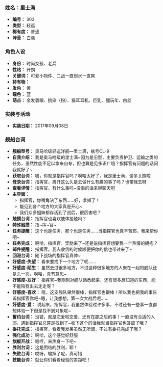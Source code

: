 ### 姓名：里士满
* **编号：** 303
* **类型：** 轻巡
* **稀有度：** 普通
* **阵营：** 白鹰


### 角色人设
* **身份：** 时尚女孩、老兵
* **性格：** 开朗
* **关键词：** 可爱小物件、二战一直划水一直爽
* **持有物：** 
* **发色：** 黄
* **瞳色：** 蓝
* **萌点：** 金发碧眼、挑染（粉）、猫耳耳机、巨乳、腿玩年、白丝


### 实装与活动
* **实装日期：** 2017年09月08日


### 舰船台词
* **舰船型号：** 奥马哈级轻巡洋舰—里士满，舷号CL-9
* **自我介绍：** 我是奥马哈级的里士满~因为是旧型，主要负责护卫、运输之类的任务，虽然性能不足以拿来自夸，但也算是见多识广哦？指挥官有问题的话问我就好了~
* **获取台词：** 嗨，你就是指挥官吗？啊哈太好了，我是里士满，请多关照啦
* **登录台词：** 指挥官，离开这么久是去做什么有趣的事了吗？也带我去呀
* **查看详情：** 指挥官，有什么事吗~没事的话来聊聊天吧
* **主界面：**
  * 指挥官，你嘴角沾了东西……好，拿掉了！
  * 能见到各个地方的大家真是开心~
  * 我们众多姐妹都存活到了战后，很厉害吧？
* **触摸台词：** 指挥官也喜欢肢体接触吗？
* **特殊触摸：** 指~挥~官~
* **任务提醒：** 这个也是任务，那个也是任务……当指挥官也真辛苦耶，我来帮你吧~
* **任务完成：** 啊哈，指挥官，奖励来了~还是说指挥官想要我一个热情的拥抱？
* **邮件提醒：** 指挥官，我去收信的时候顺便把你的信也带过来了~
* **回港台词：** 刚下战场的指挥官真帅~
* **好感度-失望：** 看来要找下一个地方了呢……
* **好感度-陌生：** 虽然去过很多地方，不过这种很多地方的人聚在一起的舰队还是头一次，啊哈，真有意思~
* **好感度-友好：** 指挥官~我刚刚对舰队熟悉起来，还有很多想知道的东西，能不能陪我出去走走呀？
* **好感度-喜欢：** 嗯，这支舰队果然很棒，指挥官也很棒！所以我也把我的事告诉指挥官你吧~嗯，让我想想，第一次大战后呢……
* **好感度-爱：** 说起来，指挥官，我虽然体验过许多事，不过还有一些事一直都想体验一下但是找不到对象呢~
* **誓约台词：** 没错，就是恋爱啦恋爱，还有在那之后的事！一直没有合适的人耶，遇到指挥官总算是找到了~收下这个的话我就当指挥官也答应了哦？
* **委托完成：** 指挥官，看着我发呆虽然无所谓，不过有委托完成了哦？
* **强化成功：** 啊哈，这个感觉好舒服
* **旗舰开战：** 嗯哼，来热身一下吧~
* **胜利台词：** 这是团结的胜利，耶！
* **失败台词：** 哎呀，输掉了呢，真可惜
* **技能台词：** 就让你们看看经验的差距吧！
